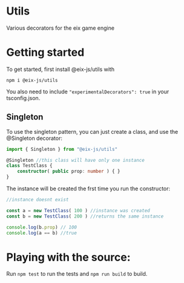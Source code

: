 # Utils
Various decorators for the eix game engine

# Getting started
To get started, first install @eix-js/utils with

```
npm i @eix-js/utils
```

You also need to include `"experimentalDecorators": true` in your tsconfig.json.


## Singleton
To use the singleton pattern, you can just create a class, and use the @Singleton decorator:

```ts
import { Singleton } from "@eix-js/utils"

@Singleton //this class will have only one instance
class TestClass {
    constructor( public prop: number ) { }
}
```

The instance will be created the frst time you run the constructor:
```ts
//instance doesnt exist

const a = new TestClass( 100 ) //instance was created
const b = new TestClass( 200 ) //returns the same instance

console.log(b.prop) // 100
console.log(a == b) //true
```


# Playing with the source:
Run `npm test` to run the tests and `npm run build` to build.







